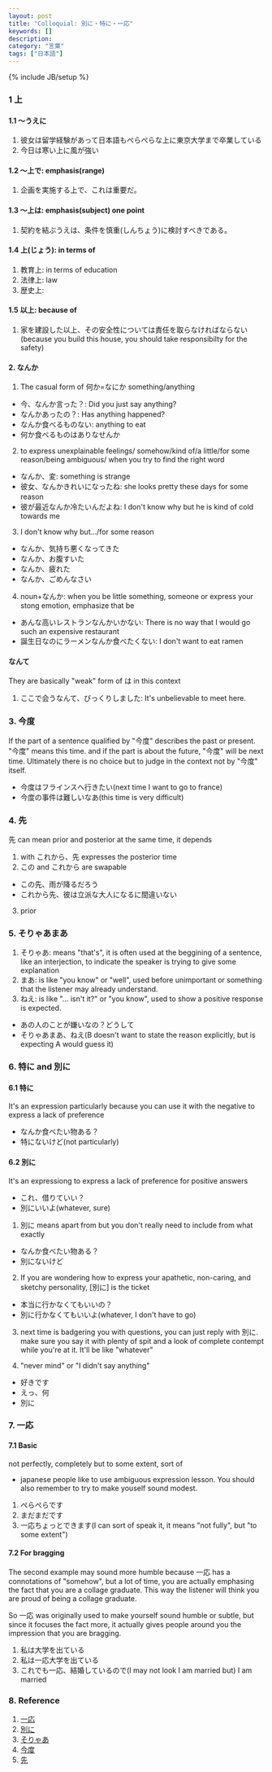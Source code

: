 ```yaml
---
layout: post
title: "Colloquial: 別に・特に・一応"
keywords: []
description: 
category: "言葉"
tags: ["日本語"]
---
```

{% include JB/setup %}

### 1 上
#### 1.1 〜うえに
1. 彼女は留学経験があって日本語もぺらぺらな上に東京大学まで卒業している
2. 今日は寒い上に風が強い

#### 1.2 〜上で: emphasis(range)
1. 企画を実施する上で、これは重要だ。

#### 1.3 〜上は: emphasis(subject) one point
1. 契約を結ぶうえは、条件を慎重(しんちょう)に検討すべきである。


#### 1.4 上(じょう): in terms of 
1. 教育上: in terms of education
2. 法律上:             law
3. 歴史上:


#### 1.5 以上: because of
1. 家を建設した以上、その安全性については責任を取らなければならない(because you build this house,
   you should take responsibilty for the safety)




#### 2. なんか

1. The casual form of 何か=なにか something/anything
- 今、なんか言った？: Did you just say anything?
- なんかあったの？: Has anything happened?
- なんか食べるものない: anything to eat
- 何か食べるものはありなせんか

2. to express unexplainable feelings/ somehow/kind of/a little/for some
   reason/being ambiguous/ when you try to find the right word
- なんか、変: something is strange
- 彼女、なんかきれいになったね: she looks pretty these days for some reason　
- 彼が最近なんか冷たいんだよね: I don't know why but he is kind of cold towards
  me

3. I don't know why but.../for some reason
- なんか、気持ち悪くなってきた
- なんか、お腹すいた
- なんか、疲れた
- なんか、ごめんなさい

4. noun+なんか: when you be little something, someone or express your stong
   emotion, emphasize that be
- あんな高いレストランなんかいかない: There is no way that I would go such an
  expensive restaurant
- 誕生日なのにラーメンなんか食べたくない: I don't want to eat ramen


#### なんて
They are basically "weak" form of は in this context
1. ここで会うなんて、びっくりしました: It's unbelievable to meet here.


### 3. 今度
If the part of a sentence qualified by "今度" describes the past or present. "今度" means this time.
and if the part is about the future, "今度" will be next time.
Ultimately there is no choice but to judge in the context not by "今度" itself.
- 今度はフラインスへ行きたい(next time I want to go to france)
- 今度の事件は難しいなあ(this time is very difficult)


### 4. 先
先 can mean prior and posterior at the same time, it depends
1. with これから、先 expresses the posterior time
2. この and これから are swapable
- この先、雨が降るだろう
- これから先、彼は立派な大人になるに間違いない
3. prior


### 5. そりゃあまあ
1. そりゃあ: means "that's", it is often used at the beggining of a sentence, like an interjection, to
   indicate the speaker is trying to give some explanation
2. まあ: is like "you know" or "well", used before unimportant or something that the listener may
   already understand.
3. ねえ: is like "... isn't it?" or "you know", used to show a positive response is expected.

-  あの人のことが嫌いなの？どうして
- そりゃあまあ、ねえ(B doesn't want to state the reason explicitly, but is expecting A would guess
  it)

### 6. 特に and 別に
#### 6.1 特に
It's an expression particularly because you can use it with the negative to express a lack of
preference
- なんか食べたい物ある？
- 特にないけど(not particularly)

#### 6.2 別に
It's an expressiong to express a lack of preference for positive answers
- これ、借りていい？
- 別にいいよ(whatever, sure)

1. 別に means apart from but you don't really need to include from what exactly

- なんか食べたい物ある？
- 別にないけど


2. If you are wondering how to express your apathetic, non-caring, and sketchy personality,
   [別に] is the ticket
- 本当に行かなくてもいいの？
- 別に行かなくてもいいよ(whatever, I don't have to go)

3.  next time is badgering you with questions, you can just reply with 別に. make sure you say it
	with plenty of spit and a look of complete contempt while you're at it. It'll be like "whatever"

4. "never mind" or "I didn't say anything"
- 好きです
- えっ、何
- 別に

### 7. 一応

#### 7.1 Basic
not perfectly, completely but to some extent, sort of 
- japanese people like to use ambiguous expression lesson. You should also remember to try to make
  youself sound modest.


1. ぺらぺらです
2. まだまだです
3. 一応ちょっとできます(I can sort of speak it, it means "not fully", but "to some extent")

#### 7.2 For bragging
The second example may sound more humble because 一応 has a connotations of "somehow", but a lot of
time, you are actually emphasing the fact that you are a collage graduate. This way the listener
will think you are proud of being a collage graduate.

So 一応 was originally used to make yourself sound humble or subtle, but since it focuses the fact
more, it actually gives people around you the impression that you are bragging.
1. 私は大学を出ている
2. 私は一応大学を出ている
3. これでも一応、結婚しているので(I may not look I am married but) I am married




### 8. Reference
1. [一応](http://maggiesensei.com/2012/06/12/request-lesson-howwhen-to-use-%E4%B8%80%E5%BF%9C-ichiou/)
2. [別に](http://www.guidetojapanese.org/blog/2006/09/01/i-was-going-to-make-a-better-title-but-eh-whatever/)
3. [そりゃあ](https://japanese.stackexchange.com/questions/42318/meaning-of-%e3%81%9d%e3%82%8a%e3%82%83%e3%81%82%e3%81%be%e3%81%81)
4. [今度](https://japanese.stackexchange.com/questions/52272/does-%E4%BB%8A%E5%BA%A6-mean-this-time-or-next-time)
5. [先](https://japanese.stackexchange.com/questions/16017/i-am-struggling-with-the-sometimes-conflicting-uses-of-%E5%85%88)




